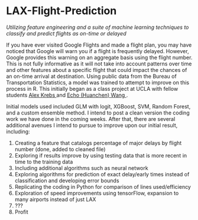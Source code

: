 # LAX-Flight-Prediction

*Utilizing feature engineering and a suite of machine learning techniques to classify and predict flights as on-time or delayed*

If you have ever visited Google Flights and made a flight plan, you may have noticed that Google will warn you if a flight is frequently delayed. However, Google provides this warning on an aggregate basis using the flight number. This is not fully informative as it will not take into account patterns over time and other features about a specific flight that could impact the chances of an on-time arrival at destination. Using public data from the Bureau of Transportation Statistics, a model was trained to attempt to improve on this process in R. This initially began as a class project at UCLA with fellow students <a href = "https://www.linkedin.com/in/alexjkrebs/"> Alex Krebs </a> and <a href = "https://www.linkedin.com/in/echo-huanchen-wang-9b338577/"> Echo (Huanchen) Wang <a/>. 

Initial models used included GLM with logit, XGBoost, SVM, Random Forest, and a custom ensemble method. I intend to post a clean version the coding work we have done in the coming weeks. After that, there are several additional avenues I intend to pursue to improve upon our initial result, including:

1. Creating a feature that catalogs percentage of major delays by flight number (done, added to cleaned file)
2. Exploring if results improve by using testing data that is more recent in time to the training data
3. Including additional algorithms such as neural network
4. Exploring algorithms for prediction of exact delay/early times instead of classification and developing error bounds
5. Replicating the coding in Python for comparison of lines used/efficiency
6. Exploration of speed improvements using tensorFlow, expansion to many airports instead of just LAX
7. ???
8. Profit

